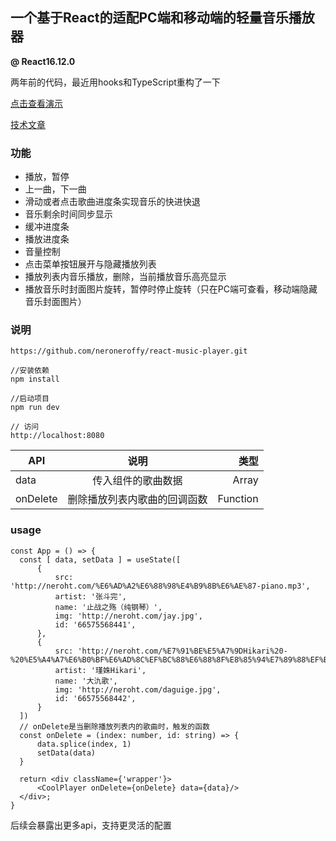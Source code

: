 ﻿## 一个基于React的适配PC端和移动端的轻量音乐播放器

**@ React16.12.0**

两年前的代码，最近用hooks和TypeScript重构了一下

[点击查看演示](http://akongkong.cn/build/)</br>

[技术文章](https://segmentfault.com/a/1190000012628577)


### 功能
 * 播放，暂停
 * 上一曲，下一曲
 * 滑动或者点击歌曲进度条实现音乐的快进快退
 * 音乐剩余时间同步显示
 * 缓冲进度条
 * 播放进度条
 * 音量控制
 * 点击菜单按钮展开与隐藏播放列表
 * 播放列表内音乐播放，删除，当前播放音乐高亮显示
 * 播放音乐时封面图片旋转，暂停时停止旋转（只在PC端可查看，移动端隐藏音乐封面图片）


### 说明
```
https://github.com/neroneroffy/react-music-player.git

//安装依赖
npm install

//启动项目
npm run dev

// 访问
http://localhost:8080
```

| API           | 说明                         | 类型     |
| ------------- |:----------------------------:| --------:|
| data          | 传入组件的歌曲数据           | Array    |
| onDelete      | 删除播放列表内歌曲的回调函数 | Function |

### usage

```
const App = () => {
  const [ data, setData ] = useState([
      {
          src: 'http://neroht.com/%E6%AD%A2%E6%88%98%E4%B9%8B%E6%AE%87-piano.mp3',
          artist: '张斗完',
          name: '止战之殇（纯钢琴）',
          img: 'http://neroht.com/jay.jpg',
          id: '66575568441',
      },
      {
          src: 'http://neroht.com/%E7%91%BE%E5%A7%9DHikari%20-%20%E5%A4%A7%E6%B0%BF%E6%AD%8C%EF%BC%88%E6%88%8F%E8%85%94%E7%89%88%EF%BC%89%EF%BC%88Cover%EF%BC%9Ailem%EF%BC%89.mp3',
          artist: '瑾姝Hikari',
          name: '大氿歌',
          img: 'http://neroht.com/daguige.jpg',
          id: '66575568442',
      }
  ])
  // onDelete是当删除播放列表内的歌曲时，触发的函数
  const onDelete = (index: number, id: string) => {
      data.splice(index, 1)
      setData(data)
  }

  return <div className={'wrapper'}>
      <CoolPlayer onDelete={onDelete} data={data}/>
  </div>;
}
```

后续会暴露出更多api，支持更灵活的配置
